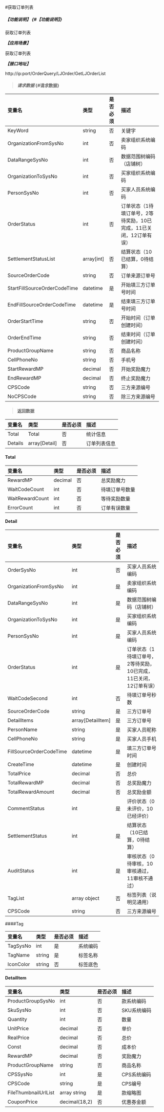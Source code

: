 #获取订单列表

##### _【功能说明】_ {#【功能说明】}

获取订单列表

_**【应用场景】**_

获取订单列表

_**【接口地址】**_

http://ip:port/OrderQuery/LJOrder/GetLJOrderList

> #### _请求数据_ {#请求数据}

| 变量名 | 类型 | 是否必须 | 描述 |
| :--- | :--- | :--- | :--- |
| KeyWord| string| 否 | 关键字 |
| OrganizationFromSysNo | int | 否 | 卖家组织系统编码 |
| DataRangeSysNo | int | 否 | 数据范围树编码（店铺树） |
| OrganizationToSysNo | int |否 | 买家组织系统编码 |
| PersonSysNo | int | 否 | 买家人员系统编码 |
| OrderStatus| int | 否 | 订单状态（1待填订单号，2等待奖励，10已完成，11已关闭，12订单有误） |
| SettlementStatusList|array[int] | 否 |结算状态（10已结算，0待结算）|
| SourceOrderCode | string | 否 | 订单来源订单号 |
| StartFillSourceOrderCodeTime| datetime| 是 | 开始填三方订单号时间|
| EndFillSourceOrderCodeTime| datetime| 是 | 结束填三方订单号时间|
| OrderStartTime | string | 否 | 开始时间（订单创建时间） |
| OrderEndTime | string | 否 | 结束时间（订单创建时间） |
| ProductGroupName| string| 否 | 商品名称 |
| CellPhoneNo| string| 否 | 手机号 |
| StartRewardMP| decimal | 否 | 开始奖励魔力|
| EndRewardMP| decimal | 否 | 终止奖励魔力|
| CPSCode | string | 否 | 三方来源编号 |
| NoCPSCode | string | 否 | 除三方来源编号 |




> #### 返回数据

| 变量名 | 类型 | 是否必须 | 描述 |
| :--- | :--- | :--- | :--- |
| Total| Total| 否 |统计信息 |
| Details| array[Detail]| 否 |订单列表信息 |

#### Total

| 变量名 | 类型 | 是否必须 | 描述 |
| :--- | :--- | :--- | :--- |
| RewardMP| decimal| 否 | 总奖励魔力|
| WaitCodeCount| int| 否 | 待填订单号数量|
| WaitRewardCount| int| 否 | 等待奖励数量|
| ErrorCount| int| 否 | 订单有误数量|


#### Detail

| 变量名 | 类型 | 是否必须 | 描述 |
| :--- | :--- | :--- | :--- |
| OrderSysNo | int | 否 | 买家人员系统编码 |
| OrganizationFromSysNo | int | 是 | 卖家组织系统编码 |
| DataRangeSysNo | int | 是 | 数据范围树编码（店铺树） |
| OrganizationToSysNo | int | 是 | 买家组织系统编码 |
| PersonSysNo | int | 是 | 买家人员系统编码 |
| OrderStatus| int | 是 | 订单状态（1待填订单号，2等待奖励，10已完成，11已关闭，12订单有误） |
| WaitCodeSecond| int| 否 | 待填订单号秒数|
| SourceOrderCode| string| 是 | 三方订单号|
| DetailItems| array[DetailItem]| 是 | 三方订单号|
| PersonName | string| 是 | 买家人员昵称 |
| CellPhoneNo| string| 是 | 买家人员手机 |
| FillSourceOrderCodeTime| datetime| 是 | 填三方订单号时间|
| CreateTime| datetime| 是 | 创建时间 |
| TotalPrice| decimal | 否 | 总价|
| TotalRewardMP| decimal | 否 | 总奖励魔力|
| TotalRewardAmount| decimal | 否 | 总奖励金额|
|CommentStatus|int | 是 | 评价状态（0未评价，10已经评价）|
| SettlementStatus| int | 是 | 结算状态（10已结算，0待结算） |
| AuditStatus| int | 是 | 审核状态（0待审核，10审核通过，11审核不通过） |
| TagList | array object | 否 | 标签列表（说明见通用） |
| CPSCode | string | 否 | 三方来源编号 |

####Tag

| 变量名 | 类型 | 是否必须 | 描述 |
| :--- | :--- | :--- | :--- |
| TagSysNo | int | 是 | 系统编码 |
| TagName | string | 是 | 标签名称 |
| IconColor | string | 否 | 标签底色 |



#### DetailItem

| 变量名 | 类型 | 是否必须 | 描述 |
| :--- | :--- | :--- | :--- |
| ProductGroupSysNo| int | 否 | 款系统编码 |
| SkuSysNo| int | 否 | SKU系统编码 |
| Quantity| int | 否 | 数量 |
| UnitPrice| decimal | 否 | 单价|
| RealPrice| decimal | 否 | 总价|
| Const| decimal | 否 | 成本价|
| RewardMP| decimal | 否 | 奖励魔力|
| ProductGroupName| string| 否 | 商品名称 |
| CPSSysNo| int | 是 | CPS系统编码 |
| CPSCode| string| 是 | CPS编号 |
| FileThumbnailUrlList| array string | 是 | 款缩略图 |
| CouponPrice| decimal\(18,2\) | 否 | 优惠券金额 |



